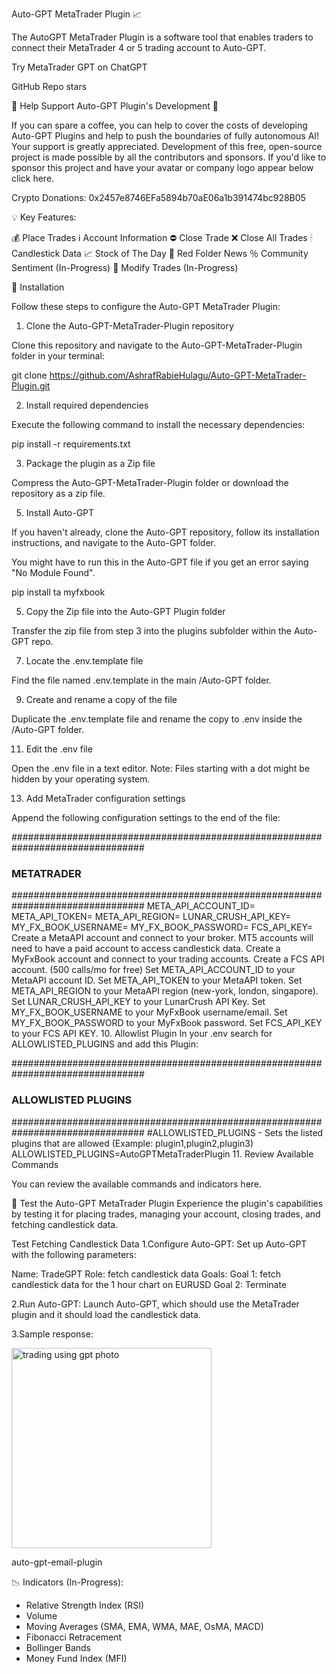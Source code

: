 Auto-GPT MetaTrader Plugin 📈

The AutoGPT MetaTrader Plugin is a software tool that enables traders to connect their MetaTrader 4 or 5 trading account to Auto-GPT.

Try MetaTrader GPT on ChatGPT

GitHub Repo stars

💖 Help Support Auto-GPT Plugin's Development 💖

If you can spare a coffee, you can help to cover the costs of developing Auto-GPT Plugins and help to push the boundaries of fully autonomous AI! Your support is greatly appreciated. Development of this free, open-source project is made possible by all the contributors and sponsors. If you'd like to sponsor this project and have your avatar or company logo appear below click here.

Crypto Donations: 0x2457e8746EFa5894b70aE06a1b391474bc928B05

💡 Key Features:

💰 Place Trades
ℹ️ Account Information
⛔️ Close Trade
❌ Close All Trades
🕯 Candlestick Data
📈 Stock of The Day
📂 Red Folder News
％ Community Sentiment (In-Progress)
📝 Modify Trades (In-Progress)

🔧 Installation

Follow these steps to configure the Auto-GPT MetaTrader Plugin:

1. Clone the Auto-GPT-MetaTrader-Plugin repository

Clone this repository and navigate to the Auto-GPT-MetaTrader-Plugin folder in your terminal:

git clone https://github.com/AshrafRabieHulagu/Auto-GPT-MetaTrader-Plugin.git

2. Install required dependencies

Execute the following command to install the necessary dependencies:

pip install -r requirements.txt

3. Package the plugin as a Zip file

Compress the Auto-GPT-MetaTrader-Plugin folder or download the repository as a zip file.

5. Install Auto-GPT

If you haven't already, clone the Auto-GPT repository, follow its installation instructions, and navigate to the Auto-GPT folder.

You might have to run this in the Auto-GPT file if you get an error saying "No Module Found".

pip install ta myfxbook

5. Copy the Zip file into the Auto-GPT Plugin folder

Transfer the zip file from step 3 into the plugins subfolder within the Auto-GPT repo.

7. Locate the .env.template file

Find the file named .env.template in the main /Auto-GPT folder.

9. Create and rename a copy of the file

Duplicate the .env.template file and rename the copy to .env inside the /Auto-GPT folder.

11. Edit the .env file

Open the .env file in a text editor. Note: Files starting with a dot might be hidden by your operating system.

13. Add MetaTrader configuration settings

Append the following configuration settings to the end of the file:

################################################################################
### METATRADER
################################################################################
META_API_ACCOUNT_ID=
META_API_TOKEN=
META_API_REGION=
LUNAR_CRUSH_API_KEY=
MY_FX_BOOK_USERNAME=
MY_FX_BOOK_PASSWORD=
FCS_API_KEY=
Create a MetaAPI account and connect to your broker.
MT5 accounts will need to have a paid account to access candlestick data.
Create a MyFxBook account and connect to your trading accounts.
Create a FCS API account. (500 calls/mo for free)
Set META_API_ACCOUNT_ID to your MetaAPI account ID.
Set META_API_TOKEN to your MetaAPI token.
Set META_API_REGION to your MetaAPI region (new-york, london, singapore).
Set LUNAR_CRUSH_API_KEY to your LunarCrush API Key.
Set MY_FX_BOOK_USERNAME to your MyFxBook username/email.
Set MY_FX_BOOK_PASSWORD to your MyFxBook password.
Set FCS_API_KEY to your FCS API KEY.
10. Allowlist Plugin
In your .env search for ALLOWLISTED_PLUGINS and add this Plugin:

################################################################################
### ALLOWLISTED PLUGINS
################################################################################
#ALLOWLISTED_PLUGINS - Sets the listed plugins that are allowed (Example: plugin1,plugin2,plugin3)
ALLOWLISTED_PLUGINS=AutoGPTMetaTraderPlugin
11. Review Available Commands

You can review the available commands and indicators here.

🧪 Test the Auto-GPT MetaTrader Plugin
Experience the plugin's capabilities by testing it for placing trades, managing your account, closing trades, and fetching candlestick data.

Test Fetching Candlestick Data
1.Configure Auto-GPT: Set up Auto-GPT with the following parameters:

Name: TradeGPT
Role: fetch candlestick data
Goals:
Goal 1: fetch candlestick data for the 1 hour chart on EURUSD
Goal 2: Terminate

2.Run Auto-GPT: Launch Auto-GPT, which should use the MetaTrader plugin and it should load the candlestick data.

3.Sample response:

<img width="320" alt="trading using gpt photo" src="https://github.com/user-attachments/assets/814a0c30-b8e0-47bb-a2ec-01df579b992c">

auto-gpt-email-plugin

📉 Indicators (In-Progress):

* Relative Strength Index (RSI)
* Volume
* Moving Averages (SMA, EMA, WMA, MAE, OsMA, MACD)
* Fibonacci Retracement
* Bollinger Bands
* Money Fund Index (MFI)
